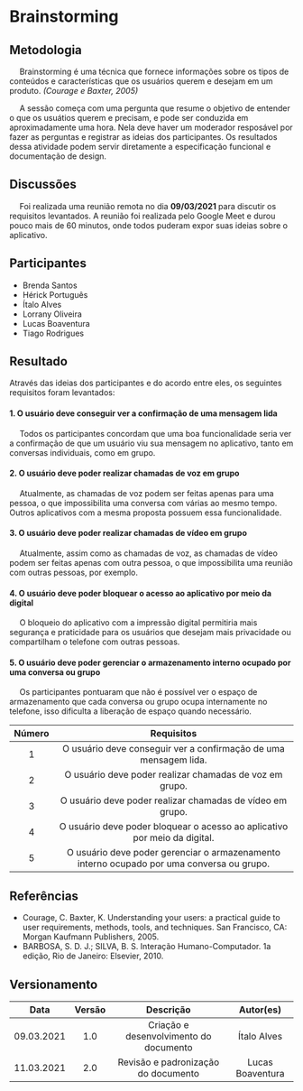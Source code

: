 # Brainstorming

## Metodologia

<p>&emsp; Brainstorming é uma técnica que fornece informações sobre os tipos de conteúdos e características que os usuários querem e desejam em um produto. <em>(Courage e Baxter, 2005)</em></p>

<p>&emsp; A sessão começa com uma pergunta que resume o objetivo de entender o que os usuátios querem e precisam, e pode ser conduzida em aproximadamente uma hora. Nela deve haver um moderador resposável por fazer as perguntas e registrar as ideias dos participantes. Os resultados dessa atividade podem servir diretamente a especificação funcional e documentação de design.</p>

## Discussões

<p>&emsp; Foi realizada uma reunião remota no dia <strong>09/03/2021</strong> para discutir os requisitos levantados. A reunião foi realizada pelo Google Meet e durou pouco mais de 60 minutos, onde todos puderam expor suas ideias sobre o aplicativo.</p>

## Participantes

- Brenda Santos
- Hérick Português
- Ítalo Alves
- Lorrany Oliveira
- Lucas Boaventura
- Tiago Rodrigues

## Resultado

Através das ideias dos participantes e do acordo entre eles, os seguintes requisitos foram levantados:

#### 1. O usuário deve conseguir ver a confirmação de uma mensagem lida

<p>&emsp; Todos os participantes concordam que uma boa funcionalidade seria ver a confirmação de que um usuário viu sua mensagem no aplicativo, tanto em conversas individuais, como em grupo. </p>

#### 2. O usuário deve poder realizar chamadas de voz em grupo

<p>&emsp; Atualmente, as chamadas de voz podem ser feitas apenas para uma pessoa, o que impossibilita uma conversa com várias ao mesmo tempo. Outros aplicativos com a mesma proposta possuem essa funcionalidade.</p>

#### 3. O usuário deve poder realizar chamadas de vídeo em grupo

<p>&emsp; Atualmente, assim como as chamadas de voz, as chamadas de vídeo podem ser feitas apenas com outra pessoa, o que impossibilita uma reunião com outras pessoas, por exemplo.</p>

#### 4. O usuário deve poder bloquear o acesso ao aplicativo por meio da digital

<p>&emsp; O bloqueio do aplicativo com a impressão digital permitiria mais segurança e praticidade para os usuários que desejam mais privacidade ou compartilham o telefone com outras pessoas.</p>

#### 5. O usuário deve poder gerenciar o armazenamento interno ocupado por uma conversa ou grupo

<p>&emsp; Os participantes pontuaram que não é possível ver o espaço de armazenamento que cada conversa ou grupo ocupa internamente no telefone, isso dificulta a liberação de espaço quando necessário.</p>

| Número |                                        Requisitos                                         |
| :----: | :---------------------------------------------------------------------------------------: |
|   1    |             O usuário deve conseguir ver a confirmação de uma mensagem lida.              |
|   2    |                  O usuário deve poder realizar chamadas de voz em grupo.                  |
|   3    |                 O usuário deve poder realizar chamadas de vídeo em grupo.                 |
|   4    |         O usuário deve poder bloquear o acesso ao aplicativo por meio da digital.         |
|   5    | O usuário deve poder gerenciar o armazenamento interno ocupado por uma conversa ou grupo. |

## Referências

- Courage, C. Baxter, K. Understanding your users: a practical guide to user requirements, methods, tools, and techniques. San Francisco, CA: Morgan Kaufmann Publishers, 2005.
- BARBOSA, S. D. J.; SILVA, B. S. Interação Humano-Computador. 1a edição, Rio de Janeiro: Elsevier, 2010.

## Versionamento

|    Data    | Versão |               Descrição                |    Autor(es)     |
| :--------: | :----: | :------------------------------------: | :--------------: |
| 09.03.2021 |  1.0   | Criação e desenvolvimento do documento |   Ítalo Alves    |
| 11.03.2021 |  2.0   |  Revisão e padronização do documento   | Lucas Boaventura |
